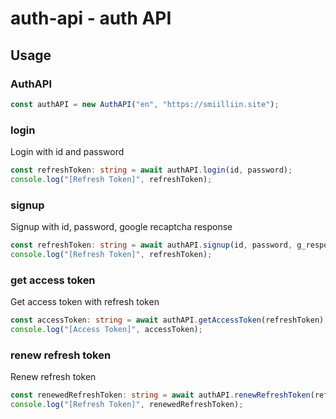 # auth-api - auth API

## Usage

### AuthAPI

```typescript
const authAPI = new AuthAPI("en", "https://smiilliin.site");
```

### login

Login with id and password

```typescript
const refreshToken: string = await authAPI.login(id, password);
console.log("[Refresh Token]", refreshToken);
```

### signup

Signup with id, password, google recaptcha response

```typescript
const refreshToken: string = await authAPI.signup(id, password, g_response);
console.log("[Refresh Token]", refreshToken);
```

### get access token

Get access token with refresh token

```typescript
const accessToken: string = await authAPI.getAccessToken(refreshToken);
console.log("[Access Token]", accessToken);
```

### renew refresh token

Renew refresh token

```typescript
const renewedRefreshToken: string = await authAPI.renewRefreshToken(refreshToken);
console.log("[Refresh Token]", renewedRefreshToken);
```
